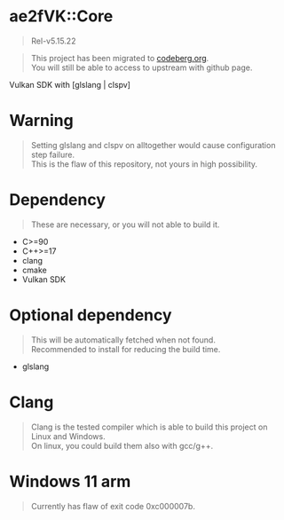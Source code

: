 # ae2fVK::Core
> Rel-v5.15.22

> This project has been migrated to [codeberg.org](https://codeberg.org/ae2f/VK-Core).  
> You will still be able to access to upstream with github page.

Vulkan SDK with [glslang | clspv]

# Warning
> Setting glslang and clspv on alltogether would cause configuration step failure.  
> This is the flaw of this repository, not yours in high possibility.

# Dependency
> These are necessary, or you will not able to build it.

- C>=90
- C++>=17
- clang
- cmake
- Vulkan SDK

# Optional dependency
> This will be automatically fetched when not found.  
> Recommended to install for reducing the build time.

- glslang

# Clang
> Clang is the tested compiler which is able to build this project on Linux and Windows.  
> On linux, you could build them also with gcc/g++.

# Windows 11 arm
> Currently has flaw of exit code 0xc000007b.  
